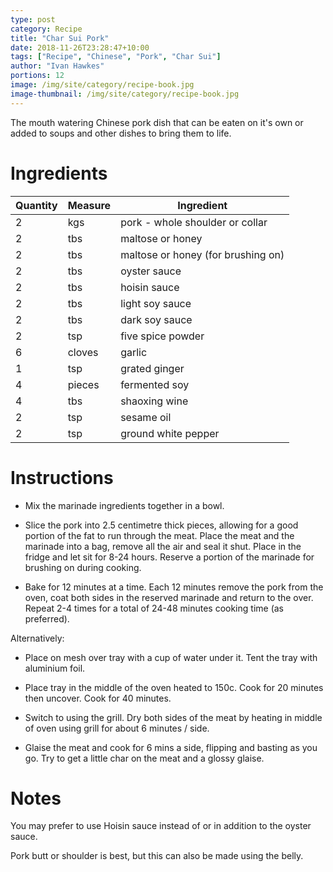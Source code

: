 ```yaml
---
type: post
category: Recipe
title: "Char Sui Pork"
date: 2018-11-26T23:28:47+10:00
tags: ["Recipe", "Chinese", "Pork", "Char Sui"]
author: "Ivan Hawkes"
portions: 12
image: /img/site/category/recipe-book.jpg
image-thumbnail: /img/site/category/recipe-book.jpg
---
```


The mouth watering Chinese pork dish that can be eaten on it's own or added to soups and other dishes to bring them to life.
<!--more-->

# Ingredients

Quantity		| Measure 			| Ingredient
----------------|-------------------|-----------
2				| kgs				| pork - whole shoulder or collar
2				| tbs				| maltose or honey
2				| tbs				| maltose or honey (for brushing on)
2				| tbs				| oyster sauce
2				| tbs				| hoisin sauce
2				| tbs				| light soy sauce
2				| tbs				| dark soy sauce
2				| tsp				| five spice powder
6				| cloves			| garlic
1				| tsp				| grated ginger
4				| pieces			| fermented soy
4				| tbs				| shaoxing wine
2				| tsp				| sesame oil
2				| tsp				| ground white pepper

# Instructions

* Mix the marinade ingredients together in a bowl.

* Slice the pork into 2.5 centimetre thick pieces, allowing for a good portion of the fat to run through the meat. Place the meat and the marinade into a bag, remove all the air and seal it shut. Place in the fridge and let sit for 8-24 hours. Reserve a portion of the marinade for brushing on during cooking.

* Bake for 12 minutes at a time. Each 12 minutes remove the pork from the oven, coat both sides in the reserved marinade and return to the over. Repeat 2-4 times for a total of 24-48 minutes cooking time (as preferred).

Alternatively:

* Place on mesh over tray with a cup of water under it. Tent the tray with aluminium foil.

* Place tray in the middle of the oven heated to 150c. Cook for 20 minutes then uncover. Cook for 40 minutes.

* Switch to using the grill. Dry both sides of the meat by heating in middle of oven using grill for about 6 minutes / side.

* Glaise the meat and cook for 6 mins a side, flipping and basting as you go. Try to get a little char on the meat and a glossy glaise.

# Notes

You may prefer to use Hoisin sauce instead of or in addition to the oyster sauce.

Pork butt or shoulder is best, but this can also be made using the belly.